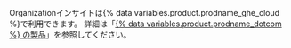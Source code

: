 Organizationインサイトは{% data variables.product.prodname_ghe_cloud %}で利用できます。 詳細は「[{% data variables.product.prodname_dotcom %} の製品](/articles/github-s-products)」を参照してください。
